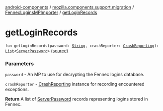 [android-components](../../index.md) / [mozilla.components.support.migration](../index.md) / [FennecLoginsMPImporter](index.md) / [getLoginRecords](./get-login-records.md)

# getLoginRecords

`fun getLoginRecords(password: `[`String`](https://kotlinlang.org/api/latest/jvm/stdlib/kotlin/-string/index.html)`, crashReporter: `[`CrashReporting`](../../mozilla.components.support.base.crash/-crash-reporting/index.md)`): `[`List`](https://kotlinlang.org/api/latest/jvm/stdlib/kotlin.collections/-list/index.html)`<`[`ServerPassword`](../../mozilla.components.service.sync.logins/-server-password.md)`>` [(source)](https://github.com/mozilla-mobile/android-components/blob/master/components/support/migration/src/main/java/mozilla/components/support/migration/FennecLoginsMPImporter.kt#L58)

### Parameters

`password` - An MP to use for decrypting the Fennec logins database.

`crashReporter` - [CrashReporting](../../mozilla.components.support.base.crash/-crash-reporting/index.md) instance for recording encountered exceptions.

**Return**
A list of [ServerPassword](../../mozilla.components.service.sync.logins/-server-password.md) records representing logins stored in Fennec.

